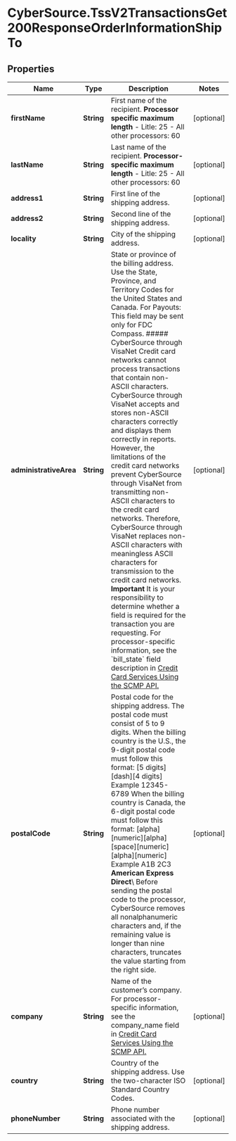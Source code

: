 # CyberSource.TssV2TransactionsGet200ResponseOrderInformationShipTo

## Properties
Name | Type | Description | Notes
------------ | ------------- | ------------- | -------------
**firstName** | **String** | First name of the recipient.  **Processor specific maximum length**  - Litle: 25 - All other processors: 60  | [optional] 
**lastName** | **String** | Last name of the recipient.  **Processor-specific maximum length**  - Litle: 25 - All other processors: 60  | [optional] 
**address1** | **String** | First line of the shipping address. | [optional] 
**address2** | **String** | Second line of the shipping address. | [optional] 
**locality** | **String** | City of the shipping address. | [optional] 
**administrativeArea** | **String** | State or province of the billing address. Use the State, Province, and Territory Codes for the United States and Canada.  For Payouts: This field may be sent only for FDC Compass.  ##### CyberSource through VisaNet Credit card networks cannot process transactions that contain non-ASCII characters. CyberSource through VisaNet accepts and stores non-ASCII characters correctly and displays them correctly in reports. However, the limitations of the credit card networks prevent CyberSource through VisaNet from transmitting non-ASCII characters to the credit card networks. Therefore, CyberSource through VisaNet replaces non-ASCII characters with meaningless ASCII characters for transmission to the credit card networks.  **Important** It is your responsibility to determine whether a field is required for the transaction you are requesting.  For processor-specific information, see the &#x60;bill_state&#x60; field description in [Credit Card Services Using the SCMP API.](http://apps.cybersource.com/library/documentation/dev_guides/CC_Svcs_SCMP_API/html)  | [optional] 
**postalCode** | **String** | Postal code for the shipping address. The postal code must consist of 5 to 9 digits.  When the billing country is the U.S., the 9-digit postal code must follow this format: [5 digits][dash][4 digits]  Example 12345-6789  When the billing country is Canada, the 6-digit postal code must follow this format: [alpha][numeric][alpha][space][numeric][alpha][numeric]  Example A1B 2C3  **American Express Direct**\\ Before sending the postal code to the processor, CyberSource removes all nonalphanumeric characters and, if the remaining value is longer than nine characters, truncates the value starting from the right side.  | [optional] 
**company** | **String** | Name of the customer’s company.  For processor-specific information, see the company_name field in [Credit Card Services Using the SCMP API.](http://apps.cybersource.com/library/documentation/dev_guides/CC_Svcs_SCMP_API/html)  | [optional] 
**country** | **String** | Country of the shipping address. Use the two-character ISO Standard Country Codes. | [optional] 
**phoneNumber** | **String** | Phone number associated with the shipping address. | [optional] 


